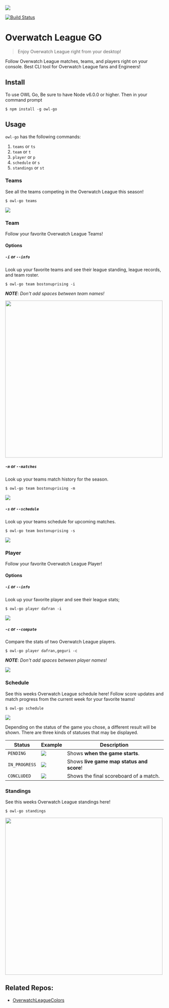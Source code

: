 <img src="https://acupoftee.github.io/images/owlshort.png">

[![Build Status](https://travis-ci.com/acupoftee/OverwatchLeagueGO.svg?branch=master)](https://travis-ci.com/acupoftee/OverwatchLeagueGO)

# Overwatch League GO
> Enjoy Overwatch League right from your desktop!

Follow Overwatch League matches, teams, and players right on your console. Best CLI tool for Overwatch League fans and Engineers!

## Install

To use OWL Go, Be sure to have Node v6.0.0 or higher. Then in your command prompt 
```
$ npm install -g owl-go
```
## Usage
`owl-go` has the following commands:
1. `teams` or `ts`
2. `team` or `t`
3. `player` or `p`
4. `schedule` or `s`
5. `standings` or `st`
   
### Teams
See all the teams competing in the Overwatch League this season!

```
$ owl-go teams
```

<!-- <img src="https://raw.githubusercontent.com/acupoftee/acupoftee.github.io/master/images/owlgo/teams.png" height="700"> -->
<img src="https://thumbs.gfycat.com/FeistyDirtyGermanwirehairedpointer-small.gif">

### Team
Follow your favorite Overwatch League Teams!

#### Options
##### `-i` or `--info`
Look up your favorite teams and see their league standing, league records, and team roster.

```
$ owl-go team bostonuprising -i
```
***NOTE***: *Don't add spaces between team names!*

<img src="https://raw.githubusercontent.com/acupoftee/acupoftee.github.io/master/images/owlgo/team.png" height="500">


##### `-m` or `--matches`
Look up your teams match history for the season.

```
$ owl-go team bostonuprising -m
```

<img src="https://raw.githubusercontent.com/acupoftee/acupoftee.github.io/master/images/owlgo/team_matches.png">

##### `-s` or `--schedule`
Look up your teams schedule for upcoming matches.

```
$ owl-go team bostonuprising -s
```

<img src="https://raw.githubusercontent.com/acupoftee/acupoftee.github.io/master/images/owlgo/team_schedule.png">

### Player
Follow your favorite Overwatch League Player!

#### Options
##### `-i` or `--info`
Look up your favorite player and see their league stats;

```
$ owl-go player dafran -i
```

<img src="https://raw.githubusercontent.com/acupoftee/acupoftee.github.io/master/images/owlgo/player.png">


##### `-c` or `--compate`
Compare the stats of two Overwatch League players.

```
$ owl-go player dafran,geguri -c
```
***NOTE***: *Don't add spaces between player names!*

<img src="https://raw.githubusercontent.com/acupoftee/acupoftee.github.io/master/images/owlgo/player_compare.png">


### Schedule
See this weeks Overwatch League schedule here! Follow score updates and match progress from the current week for your favorite teams!


```
$ owl-go schedule
```

<img src ="https://acupoftee.github.io/images/owlgo/schedule.png">

Depending on the status of the game you chose, a different result will be shown. There are three kinds of statuses that may be displayed.

| Status              | Example                                                                                                                                                                 | Description                                                                                                                                                             |
| ------------------- | ----------------------------------------------------------------------------------------------------------------------------------------------------------------------- | ----------------------------------------------------------------------------------------------------------------------------------------------------------------------- |
| `PENDING` | <img src="https://raw.githubusercontent.com/acupoftee/acupoftee.github.io/master/images/owlgo/pending.png">             | Shows **when the game starts**.  |
| `IN_PROGRESS`      |<img src="https://raw.githubusercontent.com/acupoftee/acupoftee.github.io/master/images/owlgo/in%20progress.png">            | Shows **live game map status and score**!          |
| `CONCLUDED`     | <img src="https://raw.githubusercontent.com/acupoftee/acupoftee.github.io/master/images/owlgo/concluded.png">             | Shows the final scoreboard of a match.                                                                                                          |

### Standings
See this weeks Overwatch League standings here! 

```
$ owl-go standings
```

<img src ="https://acupoftee.github.io/images/owlgo/stand.png" height="500">

## Related Repos:
- [OverwatchLeagueColors](https://github.com/acupoftee/OverwatchLeagueColors)